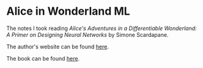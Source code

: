 # Alice in Wonderland ML

The notes I took reading _Alice's Adventures in a Differentiable Wonderland: A Primer on Designing Neural Networks_ by Simone Scardapane.

The author's website can be found [here](https://www.sscardapane.it/).

The book can be found [here](https://arxiv.org/abs/2404.17625).
